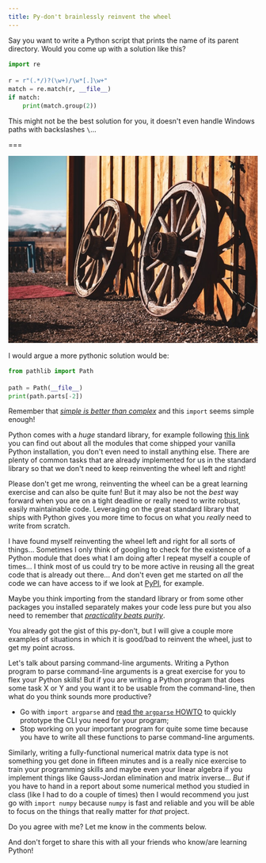 ```yaml
---
title: Py-don't brainlessly reinvent the wheel
---
```


Say you want to write a Python script that prints the name of its parent directory. Would you come up with a solution like this?

```py
import re

r = r"(.*/)?(\w+)/\w*[.]\w+"
match = re.match(r, __file__)
if match:
    print(match.group(2))
```

This might not be the best solution for you, it doesn't even handle Windows paths with backslashes `\`...

===

![two wooden wheels against a wall](wheel.jpg "Photo by Jon Cartagena on Unsplash")

I would argue a more pythonic solution would be:

```py
from pathlib import Path

path = Path(__file__)
print(path.parts[-2])
```

Remember that [_simple is better than complex_][zen-of-python] and this `import` seems simple enough!

Python comes with a _huge_ standard library, for example following [this link][py3.8 docs] you can find out about all the modules that come shipped your vanilla Python installation, you don't even need to install anything else. There are plenty of common tasks that are already implemented for us in the standard library so that we don't need to keep reinventing the wheel left and right!

Please don't get me wrong, reinventing the wheel can be a great learning exercise and can also be quite fun! But it may also be not the _best_ way forward when you are on a tight deadline or really need to write robust, easily maintainable code. Leveraging on the great standard library that ships with Python gives you more time to focus on what you _really_ need to write from scratch.

I have found myself reinventing the wheel left and right for all sorts of things... Sometimes I only think of googling to check for the existence of a Python module that does what I am doing after I repeat myself a couple of times... I think most of us could try to be more active in reusing all the great code that is already out there... And don't even get me started on _all_ the code we can have access to if we look at [PyPI], for example.

Maybe you think importing from the standard library or from some other packages you installed separately makes your code less pure but you also need to remember that [_practicality beats purity_][zen-of-python].

You already got the gist of this py-don't, but I will give a couple more examples of situations in which it is good/bad to reinvent the wheel, just to get my point across.

Let's talk about parsing command-line arguments. Writing a Python program to parse command-line arguments is a great exercise for you to flex your Python skills! But if you are writing a Python program that does some task X or Y and you want it to be usable from the command-line, then what do you think sounds more productive?

 - Go with `import argparse` and [read the `argparse` HOWTO][argparse howto] to quickly prototype the CLI you need for your program;
 - Stop working on your important program for quite some time because you have to write all these functions to parse command-line arguments.

Similarly, writing a fully-functional numerical matrix data type is not something you get done in fifteen minutes and is a really nice exercise to train your programming skills and maybe even your linear algebra if you implement things like Gauss-Jordan elimination and matrix inverse... _But_ if you have to hand in a report about some numerical method you studied in class (like I had to do a couple of times) then I would recommend you just go with `import numpy` because `numpy` is fast and reliable and you will be able to focus on the things that really matter for _that_ project.

Do you agree with me? Let me know in the comments below.

And don't forget to share this with all your friends who know/are learning Python!

[py3.8 docs]: https://docs.python.org/3/library/index.html
[argparse howto]: https://docs.python.org/3/howto/argparse.html
[PyPI]: https://pypi.org
[zen-of-python]: ../pydont-zen-of-python